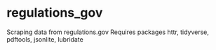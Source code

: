 # regulations_gov
Scraping data from regulations.gov
Requires packages httr, tidyverse, pdftools, jsonlite, lubridate